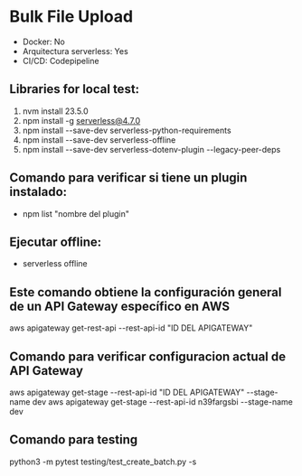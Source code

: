 # Bulk File Upload
- Docker: No
- Arquitectura serverless: Yes
- CI/CD: Codepipeline

## Libraries for local test:
1. nvm install 23.5.0
2. npm install -g serverless@4.7.0
2. npm install --save-dev serverless-python-requirements
3. npm install --save-dev serverless-offline
4. npm install --save-dev serverless-dotenv-plugin --legacy-peer-deps

## Comando para verificar si tiene un plugin instalado:
- npm list "nombre del plugin"
## Ejecutar offline:
- serverless offline
## Este comando obtiene la configuración general de un API Gateway específico en AWS
aws apigateway get-rest-api --rest-api-id "ID DEL APIGATEWAY"

## Comando para verificar configuracion actual de API Gateway
aws apigateway get-stage --rest-api-id "ID DEL APIGATEWAY" --stage-name dev
aws apigateway get-stage --rest-api-id n39fargsbi --stage-name dev

## Comando para testing
python3 -m pytest testing/test_create_batch.py -s

